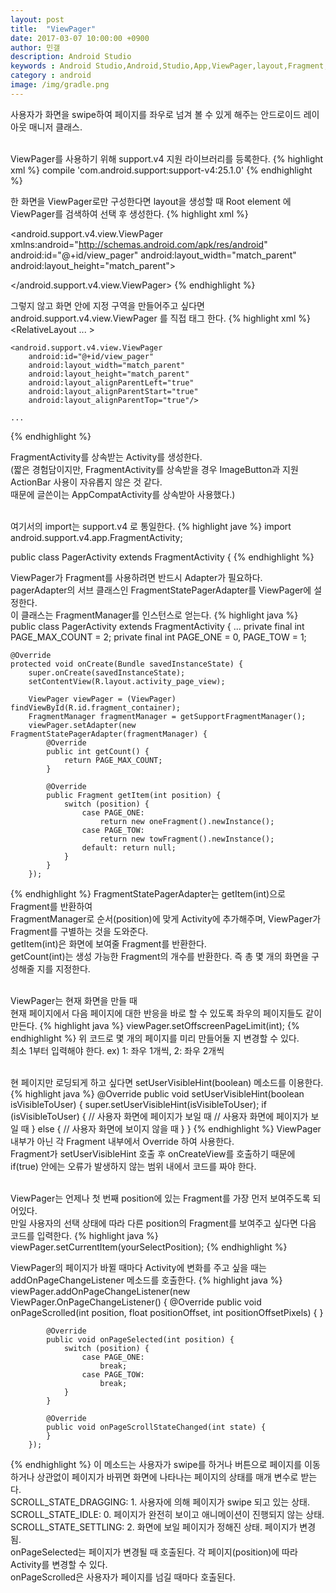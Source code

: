 ```yaml
---
layout: post
title:  "ViewPager"
date: 2017-03-07 10:00:00 +0900
author: 민갤
description: Android Studio 
keywords : Android Studio,Android,Studio,App,ViewPager,layout,Fragment,swipe
category : android
image: /img/gradle.png
---
```


사용자가 화면을 swipe하여 페이지를 좌우로 넘겨 볼 수 있게 해주는 안드로이드 레이아웃 매니저 클래스.<br>
<br>

ViewPager를 사용하기 위해 <span class="blue">support.v4 지원 라이브러리</span>를 등록한다.
{% highlight xml %}
 compile 'com.android.support:support-v4:25.1.0'
{% endhighlight %}
<br>

한 화면을 ViewPager로만 구성한다면 layout을 생성할 때 Root element 에 ViewPager를 검색하여 선택 후 생성한다.
{% highlight xml %}
<!--activity_page_view.xml-->
<?xml version="1.0" encoding="utf-8"?>
<android.support.v4.view.ViewPager
    xmlns:android="http://schemas.android.com/apk/res/android"
    android:id="@+id/view_pager"
    android:layout_width="match_parent"
    android:layout_height="match_parent">

</android.support.v4.view.ViewPager>
{% endhighlight %}
<br>

그렇지 않고 화면 안에 지정 구역을 만들어주고 싶다면 android.support.v4.view.ViewPager 를 직접 태그 한다.
{% highlight xml %}
<RelativeLayout ... >

    <android.support.v4.view.ViewPager
        android:id="@+id/view_pager"
        android:layout_width="match_parent"
        android:layout_height="match_parent"
        android:layout_alignParentLeft="true"
        android:layout_alignParentStart="true"
        android:layout_alignParentTop="true"/>

	...
{% endhighlight %}
<br>

FragmentActivity를 상속받는 Activity를 생성한다.<br>
(짧은 경험담이지만, FragmentActivity를 상속받을 경우 ImageButton과 지원 ActionBar 사용이 자유롭지 않은 것 같다. <br>
때문에 글쓴이는 AppCompatActivity를 상속받아 사용했다.)<br>
<br>

여기서의 import는 support.v4 로 통일한다.
{% highlight jave %}
import android.support.v4.app.FragmentActivity;

public class PagerActivity extends FragmentActivity {
{% endhighlight %}
<br>

ViewPager가 Fragment를 사용하려면 반드시 <span class="blue">Adapter</span>가 필요하다. <br>
pagerAdapter의 서브 클래스인 FragmentStatePagerAdapter를 ViewPager에 설정한다.<br>
이 클래스는 FragmentManager를 인스턴스로 얻는다.
{% highlight java %}
public class PagerActivity extends FragmentActivity {
...
    private final int PAGE_MAX_COUNT = 2;
    private final int PAGE_ONE = 0, PAGE_TOW = 1;

    @Override
    protected void onCreate(Bundle savedInstanceState) {
        super.onCreate(savedInstanceState);
        setContentView(R.layout.activity_page_view);

        ViewPager viewPager = (ViewPager) findViewById(R.id.fragment_container);
        FragmentManager fragmentManager = getSupportFragmentManager();
        viewPager.setAdapter(new FragmentStatePagerAdapter(fragmentManager) {
            @Override
            public int getCount() {
                return PAGE_MAX_COUNT;
            }

            @Override
            public Fragment getItem(int position) {
                switch (position) {
                    case PAGE_ONE:
                        return new oneFragment().newInstance();
                    case PAGE_TOW:
                        return new towFragment().newInstance();
                    default: return null;
                }
            }
        });
{% endhighlight %}
FragmentStatePagerAdapter는 getItem(int)으로 Fragment를 반환하여 <br>
FragmentManager로 순서(position)에 맞게 Activity에 추가해주며, ViewPager가 Fragment를 구별하는 것을 도와준다.<br>
getItem(int)은 화면에 보여줄 Fragment를 반환한다.<br>
getCount(int)는 생성 가능한 Fragment의 개수를 반환한다. 즉 총 몇 개의 화면을 구성해줄 지를 지정한다.<br>
<br>

ViewPager는 현재 화면을 만들 때<br>
현재 페이지에서 다음 페이지에 대한 반응을 바로 할 수 있도록 좌우의 페이지들도 같이 만든다.
{% highlight java %}
        viewPager.setOffscreenPageLimit(int);
{% endhighlight %}
위 코드로 몇 개의 페이지를 미리 만들어둘 지 변경할 수 있다.<br>
최소 1부터 입력해야 한다. ex) 1: 좌우 1개씩, 2: 좌우 2개씩<br>
<br>

현 페이지만 로딩되게 하고 싶다면 setUserVisibleHint(boolean) 메소드를 이용한다.
{% highlight java %}
    @Override
    public void setUserVisibleHint(boolean isVisibleToUser) {
        super.setUserVisibleHint(isVisibleToUser);
        if (isVisibleToUser) { // 사용자 화면에 페이지가 보일 때
            // 사용자 화면에 페이지가 보일 때
        } else { 
	    // 사용자 화면에 보이지 않을 때
        }
    }
{% endhighlight %}
ViewPager 내부가 아닌 각 Fragment 내부에서 Override 하여 사용한다.<br>
Fragment가 setUserVisibleHint 호출 후 onCreateView를 호출하기 때문에<br>
if(true) 안에는 오류가 발생하지 않는 범위 내에서 코드를 짜야 한다.<br>
<br>

ViewPager는 언제나 첫 번째 position에 있는 Fragment를 가장 먼저 보여주도록 되어있다.<br>
만일 사용자의 선택 상태에 따라 다른 position의 Fragment를 보여주고 싶다면 다음 코드를 입력한다.
{% highlight java %}
        viewPager.setCurrentItem(yourSelectPosition);
{% endhighlight %}
<br>

ViewPager의 페이지가 바뀔 때마다 Activity에 변화를 주고 싶을 때는 addOnPageChangeListener 메소드를 호출한다.
{% highlight java %}
        viewPager.addOnPageChangeListener(new ViewPager.OnPageChangeListener() {
            @Override
            public void onPageScrolled(int position, float positionOffset, int positionOffsetPixels) {
            }

            @Override
            public void onPageSelected(int position) {
                switch (position) {
                    case PAGE_ONE:
                        break;
                    case PAGE_TOW:
                        break;
                }
            }

            @Override
            public void onPageScrollStateChanged(int state) {
            }
        });
{% endhighlight %}
이 메소드는 사용자가 swipe를 하거나 버튼으로 페이지를 이동하거나 상관없이 페이지가 바뀌면 화면에 나타나는 페이지의 상태를 매개 변수로 받는 다.<br>
SCROLL_STATE_DRAGGING: 1. 사용자에 의해 페이지가 swipe 되고 있는 상태.<br>
SCROLL_STATE_IDLE: 0. 페이지가 완전히 보이고 애니메이션이 진행되지 않는 상태.<br>
SCROLL_STATE_SETTLING: 2. 화면에 보일 페이지가 정해진 상태. 페이지가 변경됨.<br>
onPageSelected는 페이지가 변경될 때 호출된다. 각 페이지(position)에 따라 Activity를 변경할 수 있다.<br>
onPageScrolled은 사용자가 페이지를 넘길 때마다 호출된다.<br>
